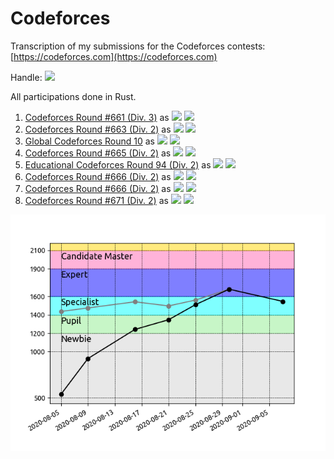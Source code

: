 # Codeforces

Transcription of my submissions for the Codeforces contests: [https://codeforces.com](https://codeforces.com)

Handle: [![](https://img.shields.io/badge/Specialist-Zwgtwz-cyan)](https://codeforces.com/profile/Zwgtwz)

All participations done in Rust.

1.  [Codeforces Round #661 (Div. 3)](https://codeforces.com/contest/1399) as ![](https://img.shields.io/badge/Unrated-Zwgtwz-white) ![](https://img.shields.io/badge/-%2B535-green)
2.  [Codeforces Round #663 (Div. 2)](https://codeforces.com/contest/1391) as ![](https://img.shields.io/badge/Newbie-Zwgtwz-lightgrey) ![](https://img.shields.io/badge/-%2B388-green)
3.  [Global Codeforces Round 10](https://codeforces.com/contest/1392) as ![](https://img.shields.io/badge/Newbie-Zwgtwz-lightgrey) ![](https://img.shields.io/badge/-%2B317-green)
4.  [Codeforces Round #665 (Div. 2)](https://codeforces.com/contest/1401) as ![](https://img.shields.io/badge/Pupil-Zwgtwz-lightgreen) ![](https://img.shields.io/badge/-%2B105-green)
5.  [Educational Codeforces Round 94 (Div. 2)](https://codeforces.com/contest/1400) as ![](https://img.shields.io/badge/Pupil-Zwgtwz-lightgreen) ![](https://img.shields.io/badge/-%2B164-green)
6.  [Codeforces Round #666 (Div. 2)](https://codeforces.com/contest/1397) as ![](https://img.shields.io/badge/Specialist-Zwgtwz-cyan) ![](https://img.shields.io/badge/-%2B168-green)
7.  [Codeforces Round #666 (Div. 2)](https://codeforces.com/contest/1405) as ![](https://img.shields.io/badge/Expert-Zwgtwz-blue) ![](https://img.shields.io/badge/---133-red)
8.  [Codeforces Round #671 (Div. 2)](https://codeforces.com/contest/1419) as ![](https://img.shields.io/badge/Specialist-Zwgtwz-cyan) ![](https://img.shields.io/badge/---156-red)

![](.graph.png)
